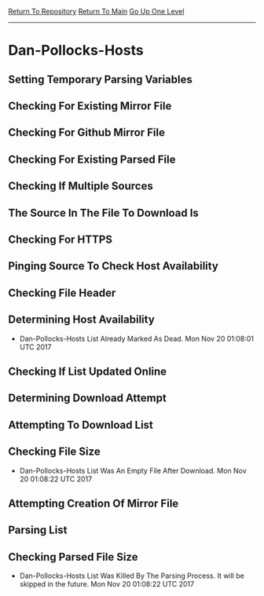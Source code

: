 [Return To Repository](https://github.com/deathbybandaid/piholeparser/)
[Return To Main](https://github.com/deathbybandaid/piholeparser/blob/master/RecentRunLogs/Mainlog.md)
[Go Up One Level](https://github.com/deathbybandaid/piholeparser/blob/master/RecentRunLogs/TopLevelScripts/30-Processing-Blacklists.md)
____________________________________
# Dan-Pollocks-Hosts
## Setting Temporary Parsing Variables
## Checking For Existing Mirror File
## Checking For Github Mirror File
## Checking For Existing Parsed File
## Checking If Multiple Sources
## The Source In The File To Download Is
## Checking For HTTPS
## Pinging Source To Check Host Availability
## Checking File Header
## Determining Host Availability
* Dan-Pollocks-Hosts List Already Marked As Dead. Mon Nov 20 01:08:01 UTC 2017
## Checking If List Updated Online
## Determining Download Attempt
## Attempting To Download List
## Checking File Size
* Dan-Pollocks-Hosts List Was An Empty File After Download. Mon Nov 20 01:08:22 UTC 2017
## Attempting Creation Of Mirror File
## Parsing List
## Checking Parsed File Size
* Dan-Pollocks-Hosts List Was Killed By The Parsing Process. It will be skipped in the future. Mon Nov 20 01:08:22 UTC 2017
